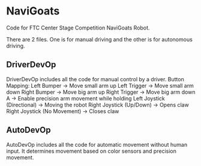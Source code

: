 # NaviGoats
Code for FTC Center Stage Competition NaviGoats Robot.

There are 2 files. One is for manual driving and the other is for autonomous driving.

## DriverDevOp

DriverDevOp includes all the code for manual control by a driver.
Button Mapping:
Left Bumper -> Move small arm up
Left Trigger -> Move small arm down
Right Bumper -> Move big arm up
Right Trigger -> Move big arm down
A -> Enable precision arm movement while holding
Left Joystick (Directional) -> Moving the robot
Right Joystick (Up/Down) -> Opens claw
Right Joystick (No Movement) -> Closes claw


## AutoDevOp

AutoDevOp includes all the code for automatic movement without human input.
It determines movement based on color sensors and precision movement.
